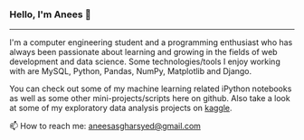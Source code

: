 ### Hello, I'm Anees 👋

---

I'm a computer engineering student and a programming enthusiast who has always been passionate about learning and growing in the fields of web development and data science. Some technologies/tools I enjoy working with are MySQL, Python, Pandas, NumPy, Matplotlib and Django. 

You can check out some of my machine learning related iPython notebooks as well as some other mini-projects/scripts here on github. Also take a look at some of my exploratory data analysis projects on [kaggle](https://www.kaggle.com/aneesasghar).

📫 How to reach me: aneesasgharsyed@gmail.com
